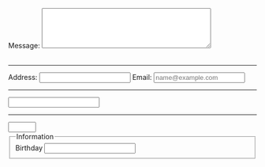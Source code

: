 <!DOCTYPE html>
<html lang="en">
<head>
  <meta charset="UTF-8">
  <meta name="description" content="This HARNAGEL MILKTEA HOUSE is I name it after my siblings name>
    <title>HARNAGEL MILTEA HOUSE</title>
</head>
<body>
<label for="message">Message:</label>
<textarea id="message" name="message" rows="5" cols="40"></textarea>
<br><br><hr>
<label for="address">Address:</label>
<input type="text" id="address" name="address"
<br>
<label for="email">Email:</label>
<input type="email" id="email" name="email" placeholder="name@example.com" autocomplete="off">
<br><hr>
<input type="text" name="contact no." pattern="[0-9][5-2]-[3-8][4-2]-[0-1][2]">
<br><hr>
<input type="number" name="age" min="18" max="55">
  <fieldset>
    <Legend>Information</Legend>
<label for="birthday">Birthday</label>
<input type="text" id="birthday" name="birthday"
</html>
